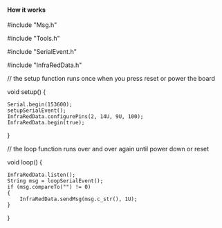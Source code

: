<body>
<h4>How it works </h4>
<p>#include "Msg.h"</p>
<p>#include "Tools.h"</p>
<p>#include "SerialEvent.h"</p>
<p>#include "InfraRedData.h"</p>

// the setup function runs once when you press reset or power the board

void setup() {

	Serial.begin(153600);
	setupSerialEvent();
	InfraRedData.configurePins(2, 14U, 9U, 100);
	InfraRedData.begin(true);
}

// the loop function runs over and over again until power down or reset

void loop() {

	InfraRedData.listen();
	String msg = loopSerialEvent();
	if (msg.compareTo("") != 0)
	{
		InfraRedData.sendMsg(msg.c_str(), 1U);
	}
}



</body>
